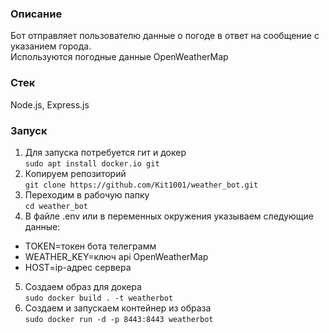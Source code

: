 ### Описание
  Бот отправляет пользователю данные о погоде в ответ на сообщение с указанием города.  
Используются погодные данные OpenWeatherMap


### Стек
Node.js, Express.js


### Запуск

1. Для запуска потребуется гит и докер  
`sudo apt install docker.io git`
2. Копируем репозиторий  
`git clone https://github.com/Kit1001/weather_bot.git`
3. Переходим в рабочую папку  
`cd weather_bot`
4. В файле .env или в переменных окружения указываем следующие данные:  
- TOKEN=токен бота телеграмм  
- WEATHER_KEY=ключ api OpenWeatherMap  
- HOST=ip-адрес сервера
5. Создаем образ для докера  
`sudo docker build . -t weatherbot`
6. Создаем и запускаем контейнер из образа  
`sudo docker run -d -p 8443:8443 weatherbot`
